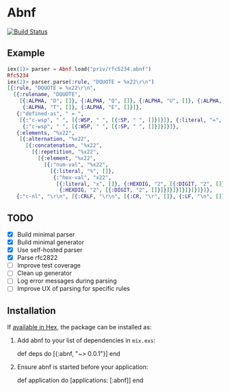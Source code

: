 # Abnf

[![Build Status](https://travis-ci.org/vanstee/abnf.svg?branch=master)](https://travis-ci.org/vanstee/abnf)

## Example

```elixir
iex(1)> parser = Abnf.load("priv/rfc5234.abnf")
Rfc5234
iex(2)> parser.parse(:rule, "DQUOTE = %x22\r\n")
[{:rule, "DQUOTE = %x22\r\n",
  [{:rulename, "DQUOTE",
    [{:ALPHA, "D", []}, {:ALPHA, "Q", []}, {:ALPHA, "U", []}, {:ALPHA, "O", []},
     {:ALPHA, "T", []}, {:ALPHA, "E", []}]},
   {:"defined-as", " = ",
    [{:"c-wsp", " ", [{:WSP, " ", [{:SP, " ", []}]}]}, {:literal, "=", []},
     {:"c-wsp", " ", [{:WSP, " ", [{:SP, " ", []}]}]}]},
   {:elements, "%x22",
    [{:alternation, "%x22",
      [{:concatenation, "%x22",
        [{:repetition, "%x22",
          [{:element, "%x22",
            [{:"num-val", "%x22",
              [{:literal, "%", []},
               {:"hex-val", "x22",
                [{:literal, "x", []}, {:HEXDIG, "2", [{:DIGIT, "2", []}]},
                 {:HEXDIG, "2", [{:DIGIT, "2", []}]}]}]}]}]}]}]}]},
   {:"c-nl", "\r\n", [{:CRLF, "\r\n", [{:CR, "\r", []}, {:LF, "\n", []}]}]}]}]
```

## TODO

- [x] Build minimal parser
- [x] Build minimal generator
- [x] Use self-hosted parser
- [x] Parse rfc2822
- [ ] Improve test coverage
- [ ] Clean up generator
- [ ] Log error messages during parsing
- [ ] Improve UX of parsing for specific rules

## Installation

If [available in Hex](https://hex.pm/docs/publish), the package can be installed as:

  1. Add abnf to your list of dependencies in `mix.exs`:

        def deps do
          [{:abnf, "~> 0.0.1"}]
        end

  2. Ensure abnf is started before your application:

        def application do
          [applications: [:abnf]]
        end
